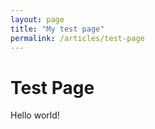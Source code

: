 ```yaml
---
layout: page
title: "My test page"
permalink: /articles/test-page
---
```


# Test Page

Hello world!

